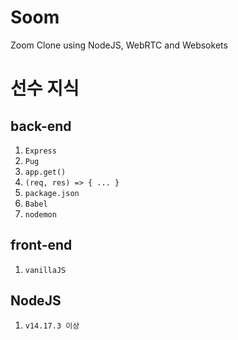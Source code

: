 # Soom

Zoom Clone using NodeJS, WebRTC and Websokets

# 선수 지식

## back-end

1. `Express`
2. `Pug`
3. `app.get()`
4. `(req, res) => { ... }`
5. `package.json`
6. `Babel`
7. `nodemon`

## front-end

1. `vanillaJS`

## NodeJS

1. `v14.17.3 이상`
